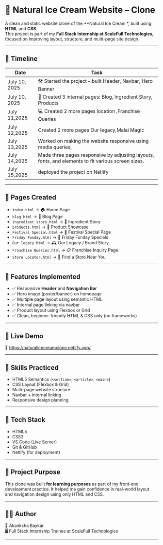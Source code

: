 # 🍦 Natural Ice Cream Website – Clone

A clean and static website clone of the **Natural Ice Cream *, built using **HTML** and **CSS**.  
This project is part of my **Full Stack Internship at ScaleFull Technologies**, focused on improving layout, structure, and multi-page site design.

---

## 📅 Timeline

| Date          | Task                                                               |
|---------------|--------------------------------------------------------------------|
| July 10, 2025 | 🛠️ Started the project – built Header, Navbar, Hero Banner        |
| July 10, 2025 | 📄 Created 3 internal pages: Blog, Ingredient Story, Products     |
| July 11,2025  | 💻 Created 2 more pages location ,Franchise Queries               |
| July 12,2025 |  Created 2 more pages Our legacy,Malai Magic                        |
| July 13,2025 |  Worked on making the website responsive using media queries,      |
| July 14,2025 | Made three pages responsive by adjusting layouts, fonts, and elements to fit various screen sizes.  |
| July 15,2025 | deployed the project on Netlify                                    |
---

## 📁 Pages Created

- `index.html` → 🏠 Home Page  
- `blog.html` → 📝 Blog Page  
- `ingredient_story.html` → 🍃 Ingredient Story  
- `products.html` → 🍨 Product Showcase  
- `Festival Special.html` → 🎉 Festival Special Page  
- `Friday Funday.html` → 🎈 Friday Funday Specials  
- `Our legacy.html` → 🕰️ Our Legacy / Brand Story  
- `Franchise Queries.html` → 📋 Franchise Inquiry Page  
- `Store Locator.html` → 📍 Find a Store Near You

---

## 🎨 Features Implemented

- ✅ Responsive **Header** and **Navigation Bar**
- ✅ Hero image (poster/banner) on homepage
- ✅ Multiple page layout using semantic HTML
- ✅ Internal page linking via navbar
- ✅ Product layout using Flexbox or Grid
- ✅ Clean, beginner-friendly HTML & CSS only (no frameworks)

---

## 🚀 Live Demo

🔗 https://naturalicecreamclone.netlify.app/

---

## 🧠 Skills Practiced

- HTML5 Semantics (`<section>`, `<article>`, `<main>`)
- CSS Layout (Flexbox & Grid)
- Multi-page website structure
- Navbar + internal linking
- Responsive design planning

---

## 🔧 Tech Stack

- HTML5  
- CSS3  
- VS Code (Live Server)  
- Git & GitHub  
- Netlify (for deployment)

---

## 📌 Project Purpose

This clone was built **for learning purposes** as part of my front-end development practice. It helped me gain confidence in real-world layout and navigation design using only HTML and CSS.

---

## 🙋‍♀️ Author

👩 Akanksha Baykar  
🖥️ Full Stack Internship Trainee at ScaleFull Technologies

---

